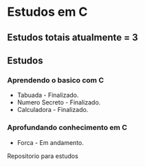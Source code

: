 # Estudos em C

## Estudos totais atualmente = 3

## Estudos

### Aprendendo o basico com C
* Tabuada - Finalizado.
* Numero Secreto - Finalizado.
* Calculadora - Finalizado.

### Aprofundando conhecimento em C
* Forca - Em andamento.

Repositorio para estudos



